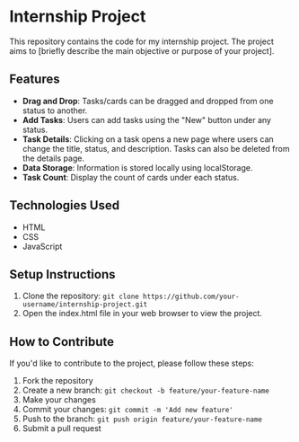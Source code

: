 # Internship Project

This repository contains the code for my internship project. The project aims to [briefly describe the main objective or purpose of your project].

## Features

- **Drag and Drop**: Tasks/cards can be dragged and dropped from one status to another.
- **Add Tasks**: Users can add tasks using the "New" button under any status.
- **Task Details**: Clicking on a task opens a new page where users can change the title, status, and description. Tasks can also be deleted from the details page.
- **Data Storage**: Information is stored locally using localStorage.
- **Task Count**: Display the count of cards under each status.

## Technologies Used

- HTML
- CSS
- JavaScript

## Setup Instructions

1. Clone the repository: `git clone https://github.com/your-username/internship-project.git`
2. Open the index.html file in your web browser to view the project.

## How to Contribute

If you'd like to contribute to the project, please follow these steps:

1. Fork the repository
2. Create a new branch: `git checkout -b feature/your-feature-name`
3. Make your changes
4. Commit your changes: `git commit -m 'Add new feature'`
5. Push to the branch: `git push origin feature/your-feature-name`
6. Submit a pull request
